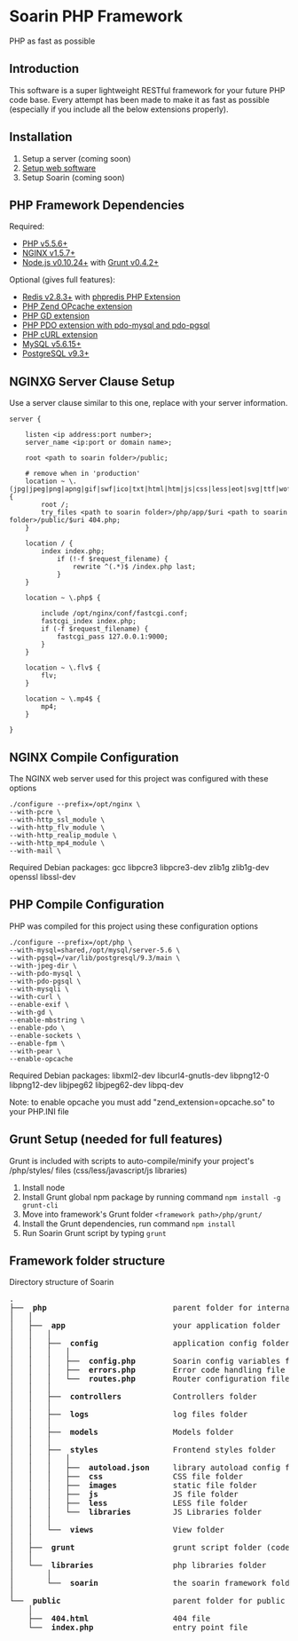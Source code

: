 Soarin PHP Framework
===========================
PHP as fast as possible

Introduction
-----------------------------

This software is a super lightweight RESTful framework for your future PHP code base. Every attempt has been made to make it as fast as possible (especially if you include all the below extensions properly).

Installation
-----------------------------

1. Setup a server (coming soon)
2. [Setup web software](https://github.com/charleshross/soarin/wiki/Setup-web-server)
3. Setup Soarin (coming soon)

PHP Framework Dependencies
-----------------------------

Required:

* [PHP v5.5.6+](http://www.php.net/)
* [NGINX v1.5.7+](http://nginx.org/)
* [Node.js v0.10.24+](http://www.nodejs.org) with [Grunt v0.4.2+](http://gruntjs.com/)

Optional (gives full features):

* [Redis v2.8.3+](http://redis.io/) with [phpredis PHP Extension](https://github.com/nicolasff/phpredis)
* [PHP Zend OPcache extension](http://us2.php.net/opcache)
* [PHP GD extension](http://php.net/manual/en/book.image.php)
* [PHP PDO extension with pdo-mysql and pdo-pgsql](http://www.php.net/manual/en/book.pdo.php)
* [PHP cURL extension](http://php.net/manual/en/book.curl.php)
* [MySQL v5.6.15+](http://dev.mysql.com/downloads/mysql/)
* [PostgreSQL v9.3+](http://www.postgresql.org/)

NGINXG Server Clause Setup
-----------------------------
Use a server clause similar to this one, replace <items like this> with your server information.
	
	server {

		listen <ip address:port number>;
		server_name <ip:port or domain name>;
		
		root <path to soarin folder>/public;
	    
		# remove when in 'production'
		location ~ \.(jpg|jpeg|png|apng|gif|swf|ico|txt|html|htm|js|css|less|eot|svg|ttf|woff)$ {
			root /;
			try_files <path to soarin folder>/php/app/$uri <path to soarin folder>/public/$uri 404.php;
		}
		
		location / {
			index index.php;
				if (!-f $request_filename) {
					rewrite ^(.*)$ /index.php last;
				}
		}

		location ~ \.php$ {

			include /opt/nginx/conf/fastcgi.conf;
			fastcgi_index index.php;
			if (-f $request_filename) {
				fastcgi_pass 127.0.0.1:9000;
			}
		}
		
		location ~ \.flv$ {
			flv;
		}
		
		location ~ \.mp4$ {
			mp4;
		}

	}

NGINX Compile Configuration
-----------------------------
The NGINX web server used for this project was configured with these options

	./configure --prefix=/opt/nginx \
	--with-pcre \
	--with-http_ssl_module \
	--with-http_flv_module \
	--with-http_realip_module \
	--with-http_mp4_module \
	--with-mail \

Required Debian packages: gcc libpcre3 libpcre3-dev zlib1g zlib1g-dev openssl libssl-dev

PHP Compile Configuration
-----------------------------
PHP was compiled for this project using these configuration options

	./configure --prefix=/opt/php \
	--with-mysql=shared,/opt/mysql/server-5.6 \
	--with-pgsql=/var/lib/postgresql/9.3/main \
	--with-jpeg-dir \
	--with-pdo-mysql \
	--with-pdo-pgsql \
	--with-mysqli \
	--with-curl \
	--enable-exif \
	--with-gd \
	--enable-mbstring \
	--enable-pdo \
	--enable-sockets \
	--enable-fpm \
	--with-pear \
	--enable-opcache

Required Debian packages: libxml2-dev libcurl4-gnutls-dev libpng12-0 libpng12-dev libjpeg62 libjpeg62-dev libpq-dev

Note: to enable opcache you must add "zend_extension=opcache.so" to your PHP.INI file

Grunt Setup (needed for full features)
-----------------------------
Grunt is included with scripts to auto-compile/minify your project's /php/styles/ files (css/less/javascript/js libraries)

1. Install node
2. Install Grunt global npm package by running command `npm install -g grunt-cli`
3. Move into framework's Grunt folder `<framework path>/php/grunt/`
4. Install the Grunt dependencies, run command `npm install`
5. Run Soarin Grunt script by typing `grunt`

Framework folder structure
-----------------------------
Directory structure of Soarin

<pre>
.
├── <b> php </b>                          parent folder for internal files
│   │   
│   ├── <b> app </b>                      your application folder                        APP
│   │   │   
│   │   ├── <b> config </b>               application config folder
│   │   │   │   
│   │   │   ├── <b> config.php </b>       Soarin config variables files
│   │   │   ├── <b> errors.php </b>       Error code handling file
│   │   │   └── <b> routes.php </b>       Router configuration file
│   │   │   
│   │   ├── <b> controllers </b>          Controllers folder
│   │   │   
│   │   ├── <b> logs </b>                 log files folder
│   │   │   
│   │   ├── <b> models </b>               Models folder                                  MODELS
│   │   │   
│   │   ├── <b> styles </b>               Frontend styles folder                         STYLES
│   │   │   │
│   │   │   ├── <b> autoload.json </b>    library autoload config file
│   │   │   ├── <b> css </b>              CSS file folder
│   │   │   ├── <b> images </b>           static file folder
│   │   │   ├── <b> js </b>               JS file folder
│   │   │   ├── <b> less </b>             LESS file folder
│   │   │   └── <b> libraries </b>        JS Libraries folder
│   │   │   
│   │   └── <b> views </b>                View folder
│   │   
│   ├── <b> grunt </b>                    grunt script folder (code optimizer)
│   │   
│   └── <b> libraries </b>                php libraries folder                           LIBRARIES
│       │  
│       └── <b> soarin </b>               the soarin framework folder (internals)        SOARIN
│   
└── <b> public </b>                       parent folder for public web files
    │  
    ├── <b> 404.html </b>                 404 file
    └── <b> index.php </b>                entry point file

</pre>